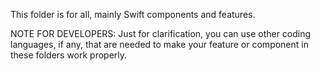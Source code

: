 This folder is for all, mainly Swift components and features.

NOTE FOR DEVELOPERS: Just for clarification, you can use other coding languages, if any, that are needed to make your feature or component in these folders work properly.
